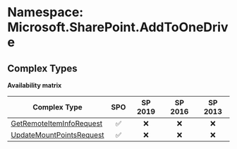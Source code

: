 # Namespace: Microsoft.SharePoint.AddToOneDrive

## Complex Types

**Availability matrix**

Complex Type | SPO | SP 2019 | SP 2016 | SP 2013
----------|:---:|:-------:|:-------:|:-------:
[GetRemoteItemInfoRequest](./ComplexTypes/GetRemoteItemInfoRequest.md) | ✅ | ❌ | ❌ | ❌
[UpdateMountPointsRequest](./ComplexTypes/UpdateMountPointsRequest.md) | ✅ | ❌ | ❌ | ❌